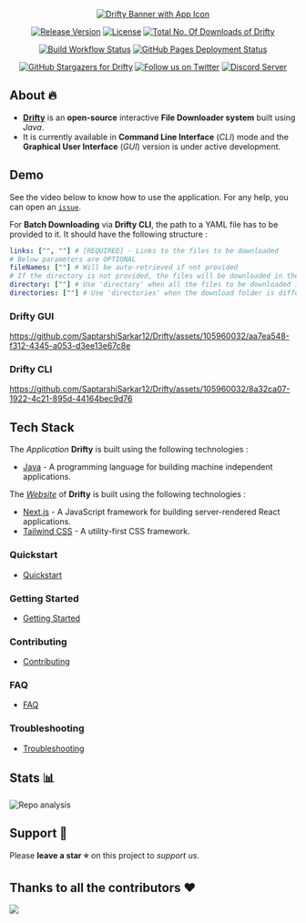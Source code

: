 <a href="https://saptarshisarkar12.github.io/Drifty/">
    <p align="center">
        <img src="https://github.com/SaptarshiSarkar12/Drifty/assets/105960032/92b11509-2115-4f80-8188-19821b258332" alt="Drifty Banner with App Icon">
    </p>
</a>


<p align="center">
    <a href="https://github.com/SaptarshiSarkar12/Drifty/releases/latest/"><img src="https://img.shields.io/github/v/release/SaptarshiSarkar12/Drifty?          color=%23FFFF0g&amp;label=Drifty" alt="Release Version"></a>
    <a href="https://github.com/SaptarshiSarkar12/Drifty/blob/master/LICENSE"><img src="https://img.shields.io/github/license/SaptarshiSarkar12/Drifty" alt="License"></a>
    <a href="https://github.com/SaptarshiSarkar12/Drifty/releases/latest/"><img src="https://img.shields.io/github/downloads/SaptarshiSarkar12/Drifty/total" alt="Total No. Of Downloads of Drifty"></a>    
</p>

<p align="center">
    <a href="https://github.com/SaptarshiSarkar12/Drifty/actions/workflows/build.yml"><img src="https://github.com/SaptarshiSarkar12/Drifty/actions/workflows/build.yml/badge.svg" alt="Build Workflow Status"/></a> 
    <a href="https://saptarshisarkar12.github.io/Drifty/"><img src="https://img.shields.io/github/deployments/SaptarshiSarkar12/Drifty/github-pages?label=Website Deployment" alt="GitHub Pages Deployment Status"></a>
</p>

<p align="center">
    <a href="https://github.com/SaptarshiSarkar12/Drifty/stargazers"><img src="https://img.shields.io/github/stars/SaptarshiSarkar12/Drifty?    label=Leave%20a%20star&amp;style=social" alt="GitHub Stargazers for Drifty"></a> 
    <a href="https://twitter.com/SSarkar2007"><img src="https://img.shields.io/twitter/follow/SSarkar2007?style=social" alt="Follow us on Twitter"></a> 
    <a href="https://discord.gg/DeT4jXPfkG"><img src="https://img.shields.io/discord/1034035416300519454?label=Discord&amp;logo=discord" alt="Discord Server"></a>
</p>

## About 🔥

- [**Drifty**](https://github.com/SaptarshiSarkar12/Drifty/) is an **open-source** interactive **File Downloader system** built using _Java_. 
- It is currently available in **Command Line Interface** (_CLI_) mode and the **Graphical User Interface** (_GUI_) version is under active development. 

## Demo
See the video below to know how to use the application. For any help, you can open an [`issue`](https://github.com/SaptarshiSarkar12/Drifty/issues/new/choose/).

For **Batch Downloading** via **Drifty CLI**, the path to a YAML file has to be provided to it.
It should have the following structure :
```yaml
links: ["", ""] # [REQUIRED] - Links to the files to be downloaded
# Below parameters are OPTIONAL
fileNames: [""] # Will be auto-retrieved if not provided
# If the directory is not provided, the files will be downloaded in the default downloads folder.
directory: [""] # Use 'directory' when all the files to be downloaded in the same folder.
directories: [""] # Use 'directories' when the download folder is different for each of the files
```
### Drifty GUI

https://github.com/SaptarshiSarkar12/Drifty/assets/105960032/aa7ea548-f312-4345-a053-d3ee13e67c8e

### Drifty CLI

https://github.com/SaptarshiSarkar12/Drifty/assets/105960032/8a32ca07-1922-4c21-895d-44164bec9d76

## Tech Stack

The _Application_ **Drifty** is built using the following technologies :
- [Java](https://www.oracle.com/java/#rc30p1) - A programming language for building machine independent applications.

The [_Website_](https://saptarshisarkar12.github.io/Drifty/) of **Drifty** is built using the following technologies :
- [Next.js](https://nextjs.org/) - A JavaScript framework for building server-rendered React applications.
- [Tailwind CSS](https://tailwindcss.com/) - A utility-first CSS framework.

### Quickstart

- [Quickstart](quickstart.md)

### Getting Started

- [Getting Started](getting-started.md)

### Contributing

- [Contributing](contributing.md)

### FAQ

- [FAQ](faq.md)

### Troubleshooting

- [Troubleshooting](troubleshooting.md)


## Stats 📊
![Repo analysis](https://repobeats.axiom.co/api/embed/9b39d68e1ca7e9523e4454b352930d61109915a1.svg)

## Support 🙏
Please **leave a star ⭐** on this project to _support us_.

## Thanks to all the contributors ❤️
<a href = "https://github.com/SaptarshiSarkar12/Drifty/graphs/contributors">
   <img src = "https://contrib.rocks/image?repo=SaptarshiSarkar12/Drifty"/>
</a>
